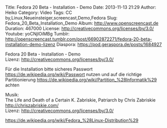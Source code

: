 Title: Fedora 20 Beta - Installation - Demo
Date: 2013-11-13 21:29
Author: Heiko
Category: Video
Tags: CC by,Linux,Neueinsteiger,screencast,Demo,Fedora
Slug: Fedora_20_Beta_Installation_Demo
Album: http://www.openscreencast.de
Duration: 467000
License: http://creativecommons.org/licenses/by/3.0/
Youtube: yoCNjIOiMBg
Tumblr: http://openscreencast.tumblr.com/post/66902872271/fedora-20-beta-installation-demo-lizenz
Diaspora: https://pod.geraspora.de/posts/1684927

Fedora 20 Beta - Installation - Demo  
Lizenz: <http://creativecommons.org/licenses/by/3.0/>  
  
Für die Installation bitte sicheres Passwort
<https://de.wikipedia.org/wiki/Passwort> nutzen und auf die richtige
Partitionierung <https://de.wikipedia.org/wiki/Partition_%28Informatik%29>
achten  
  
Musik:  
The Life and Death of a Certain K. Zabriskie, Patriarch by Chris Zabriskie
<http://chriszabriskie.com/>  
Lizenz: <http://creativecommons.org/licenses/by/3.0/>  
  
<https://de.wikipedia.org/wiki/Fedora_%28Linux-Distribution%29>

